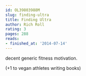 ```yaml
---
id: OL39803988M
slug: finding-ultra
title: Finding Ultra
author: Rich Roll
rating: 3
pages: 288
reads:
- finished_at: '2014-07-14'
---
```

decent generic fitness motivation.

(+1 to vegan athletes writing books)
